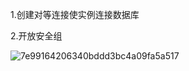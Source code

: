 1.创建对等连接使实例连接数据库

2.开放安全组



![7e99164206340bddd3bc4a09fa5a517](./img/7e99164206340bddd3bc4a09fa5a517.png)